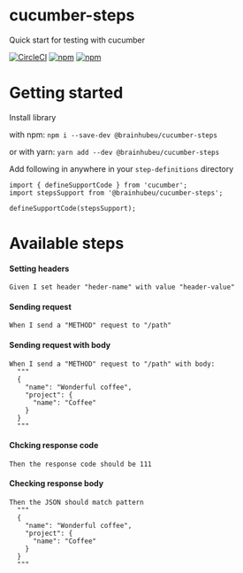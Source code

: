 # cucumber-steps
Quick start for testing with cucumber

[![CircleCI](https://img.shields.io/circleci/project/github/brainhubeu/cucumber-steps.svg)](https://circleci.com/gh/brainhubeu/cucumber-steps)
[![npm](https://img.shields.io/npm/v/@brainhubeu/cucumber-steps.svg)](https://www.npmjs.com/package/@brainhubeu/cucumber-steps)
[![npm](https://img.shields.io/npm/l/@brainhubeu/cucumber-steps.svg)](https://www.npmjs.com/package/@brainhubeu/cucumber-steps)

# Getting started
Install library

with npm: `npm i --save-dev @brainhubeu/cucumber-steps`

or with yarn: `yarn add --dev @brainhubeu/cucumber-steps`

Add following in anywhere in your `step-definitions` directory
```
import { defineSupportCode } from 'cucumber';
import stepsSupport from '@brainhubeu/cucumber-steps';

defineSupportCode(stepsSupport);
```
# Available steps
#### Setting headers
```
Given I set header "heder-name" with value "header-value"
```

#### Sending request
```
When I send a "METHOD" request to "/path"
```

#### Sending request with body
```
When I send a "METHOD" request to "/path" with body:
  """
  {
    "name": "Wonderful coffee",
    "project": {
      "name": "Coffee"
    }
  }
  """
```

#### Chcking response code
```
Then the response code should be 111
```

#### Checking response body
```
Then the JSON should match pattern
  """
  {
    "name": "Wonderful coffee",
    "project": {
      "name": "Coffee"
    }
  }
  """
```
